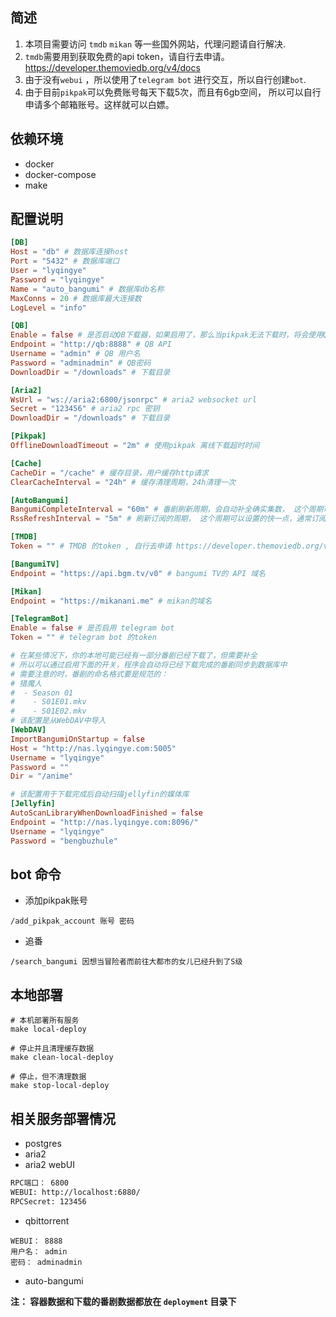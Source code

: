 ## 简述
1. 本项目需要访问 `tmdb` `mikan` 等一些国外网站，代理问题请自行解决.  
2. `tmdb`需要用到获取免费的api token，请自行去申请。https://developer.themoviedb.org/v4/docs  
3. 由于没有`webui` ，所以使用了`telegram bot` 进行交互，所以自行创建`bot`.  
4. 由于目前`pikpak`可以免费账号每天下载5次，而且有6gb空间， 所以可以自行申请多个邮箱账号。这样就可以白嫖。

## 依赖环境
- docker
- docker-compose
- make

## 配置说明
```toml
[DB]
Host = "db" # 数据库连接host
Port = "5432" # 数据库端口
User = "lyqingye" 
Password = "lyqingye"
Name = "auto_bangumi" # 数据库db名称
MaxConns = 20 # 数据库最大连接数
LogLevel = "info"

[QB]
Enable = false # 是否启动QB下载器，如果启用了，那么当pikpak无法下载时，将会使用QB下载
Endpoint = "http://qb:8888" # QB API
Username = "admin" # QB 用户名
Password = "adminadmin" # QB密码
DownloadDir = "/downloads" # 下载目录

[Aria2]
WsUrl = "ws://aria2:6800/jsonrpc" # aria2 websocket url
Secret = "123456" # aria2 rpc 密钥
DownloadDir = "/downloads" # 下载目录

[Pikpak]
OfflineDownloadTimeout = "2m" # 使用pikpak 离线下载超时时间

[Cache]
CacheDir = "/cache" # 缓存目录，用户缓存http请求
ClearCacheInterval = "24h" # 缓存清理周期，24h清理一次

[AutoBangumi]
BangumiCompleteInterval = "60m" # 番剧刷新周期，会自动补全确实集数， 这个周期可以设置得长一点
RssRefreshInterval = "5m" # 刷新订阅的周期， 这个周期可以设置的快一点，通常订阅都是最新的内容。（暂不支持）

[TMDB]
Token = "" # TMDB 的token , 自行去申请 https://developer.themoviedb.org/v4/docs

[BangumiTV]
Endpoint = "https://api.bgm.tv/v0" # bangumi TV的 API 域名

[Mikan]
Endpoint = "https://mikanani.me" # mikan的域名

[TelegramBot]
Enable = false # 是否启用 telegram bot
Token = "" # telegram bot 的token

# 在某些情况下，你的本地可能已经有一部分番剧已经下载了，但需要补全
# 所以可以通过启用下面的开关，程序会自动将已经下载完成的番剧同步到数据库中
# 需要注意的时，番剧的命名格式要是规范的：
# 猎魔人
#  - Season 01
#    - S01E01.mkv
#    - S01E02.mkv
# 该配置是从WebDAV中导入
[WebDAV]
ImportBangumiOnStartup = false
Host = "http://nas.lyqingye.com:5005"
Username = "lyqingye"
Password = ""
Dir = "/anime"

# 该配置用于下载完成后自动扫描jellyfin的媒体库
[Jellyfin]
AutoScanLibraryWhenDownloadFinished = false
Endpoint = "http://nas.lyqingye.com:8096/"
Username = "lyqingye"
Password = "bengbuzhule"
```

## bot 命令
- 添加pikpak账号
```shell
/add_pikpak_account 账号 密码
```
- 追番
```shell
/search_bangumi 因想当冒险者而前往大都市的女儿已经升到了S级
```
## 本地部署
```shell
# 本机部署所有服务
make local-deploy

# 停止并且清理缓存数据
make clean-local-deploy

# 停止，但不清理数据
make stop-local-deploy
```

## 相关服务部署情况
- postgres
- aria2
- aria2 webUI
```bash
RPC端口： 6800
WEBUI: http://localhost:6880/
RPCSecret: 123456
```
- qbittorrent
```shell
WEBUI： 8888
用户名： admin
密码： adminadmin
```
- auto-bangumi

**注： 容器数据和下载的番剧数据都放在 `deployment` 目录下**
